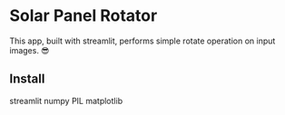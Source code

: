 # Solar Panel Rotator
 This app, built with streamlit, performs simple rotate operation on input images. 😎

## Install

streamlit
numpy
PIL
matplotlib
